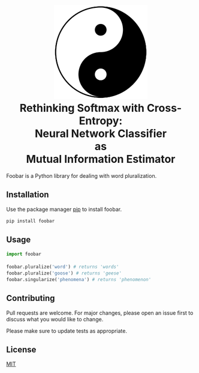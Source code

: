 <h1 align="center">
    <img width="250" height="auto" src="resources/tai-chi.png" />
    <br>
    Rethinking Softmax with Cross-Entropy: <br>
    Neural Network Classifier <br> as <br>
    Mutual Information Estimator
    <br>
</h1>

Foobar is a Python library for dealing with word pluralization.

## Installation

Use the package manager [pip](https://pip.pypa.io/en/stable/) to install foobar.

```bash
pip install foobar
```

## Usage

```python
import foobar

foobar.pluralize('word') # returns 'words'
foobar.pluralize('goose') # returns 'geese'
foobar.singularize('phenomena') # returns 'phenomenon'
```

## Contributing
Pull requests are welcome. For major changes, please open an issue first to discuss what you would like to change.

Please make sure to update tests as appropriate.

## License
[MIT](https://choosealicense.com/licenses/mit/)